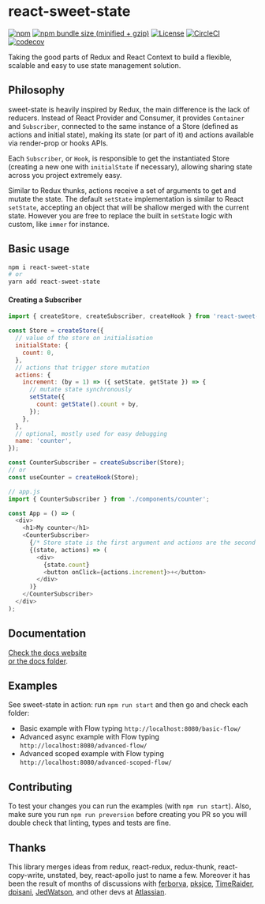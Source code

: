 # react-sweet-state

[![npm](https://img.shields.io/npm/v/react-sweet-state.svg)](https://www.npmjs.com/package/react-sweet-state)
[![npm bundle size (minified + gzip)](https://img.shields.io/bundlephobia/minzip/react-sweet-state.svg)](https://bundlephobia.com/result?p=react-sweet-state)
[![License](https://img.shields.io/:license-MIT-blue.svg)](./LICENSE)
[![CircleCI](https://circleci.com/gh/atlassian/react-sweet-state.svg?style=shield&circle-token=d3c768530427b29f35c0fe378d12fc2696badc1d)](https://circleci.com/gh/atlassian/react-sweet-state)
[![codecov](https://codecov.io/gh/atlassian/react-sweet-state/branch/master/graph/badge.svg)](https://codecov.io/gh/atlassian/react-sweet-state)

Taking the good parts of Redux and React Context to build a flexible, scalable and easy to use state management solution.

## Philosophy

sweet-state is heavily inspired by Redux, the main difference is the lack of reducers. Instead of React Provider and Consumer, it provides `Container` and `Subscriber`, connected to the same instance of a Store (defined as actions and initial state), making its state (or part of it) and actions available via render-prop or hooks APIs.

Each `Subscriber`, or `Hook`, is responsible to get the instantiated Store (creating a new one with `initialState` if necessary), allowing sharing state across you project extremely easy.

Similar to Redux thunks, actions receive a set of arguments to get and mutate the state. The default `setState` implementation is similar to React `setState`, accepting an object that will be shallow merged with the current state. However you are free to replace the built in `setState` logic with custom, like `immer` for instance.

## Basic usage

```sh
npm i react-sweet-state
# or
yarn add react-sweet-state
```

#### Creating a Subscriber

```js
import { createStore, createSubscriber, createHook } from 'react-sweet-state';

const Store = createStore({
  // value of the store on initialisation
  initialState: {
    count: 0,
  },
  // actions that trigger store mutation
  actions: {
    increment: (by = 1) => ({ setState, getState }) => {
      // mutate state synchronously
      setState({
        count: getState().count + by,
      });
    },
  },
  // optional, mostly used for easy debugging
  name: 'counter',
});

const CounterSubscriber = createSubscriber(Store);
// or
const useCounter = createHook(Store);
```

```js
// app.js
import { CounterSubscriber } from './components/counter';

const App = () => (
  <div>
    <h1>My counter</h1>
    <CounterSubscriber>
      {/* Store state is the first argument and actions are the second one */}
      {(state, actions) => (
        <div>
          {state.count}
          <button onClick={actions.increment}>+</button>
        </div>
      )}
    </CounterSubscriber>
  </div>
);
```

## Documentation

[Check the docs website](https://atlassian.github.io/react-sweet-state/)  
[or the docs folder](docs/README.md).

## Examples

See sweet-state in action: run `npm run start` and then go and check each folder:

- Basic example with Flow typing `http://localhost:8080/basic-flow/`
- Advanced async example with Flow typing `http://localhost:8080/advanced-flow/`
- Advanced scoped example with Flow typing `http://localhost:8080/advanced-scoped-flow/`

## Contributing

To test your changes you can run the examples (with `npm run start`).
Also, make sure you run `npm run preversion` before creating you PR so you will double check that linting, types and tests are fine.

## Thanks

This library merges ideas from redux, react-redux, redux-thunk, react-copy-write, unstated, bey, react-apollo just to name a few.
Moreover it has been the result of months of discussions with [ferborva](https://github.com/ferborva), [pksjce](https://github.com/pksjce), [TimeRaider](https://github.com/TimeRaider), [dpisani](https://github.com/dpisani), [JedWatson](https://github.com/JedWatson), and other devs at [Atlassian](https://github.com/atlassian).
